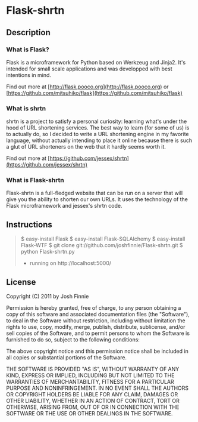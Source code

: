 # Flask-shrtn
## Description
### What is Flask?
Flask is a microframework for Python based on Werkzeug
and Jinja2.  It's intended for small scale applications
and was developped with best intentions in mind.

Find out more at [http://flask.pooco.org](http://flask.pooco.org) 
or [https://github.com/mitsuhiko/flask](https://github.com/mitsuhiko/flask)

### What is shrtn
shrtn is a project to satisfy a personal curiosity: learning what's under the 
hood of URL shortening services. The best way to learn (for some of us) is to 
actually do, so I decided to write a URL shortening engine in my favorite 
language, without actually intending to place it online because there is such 
a glut of URL shorteners on the web that it hardly seems worth it.

Find out more at [https://github.com/jessex/shrtn](https://github.com/jessex/shrtn)

### What is Flask-shrtn
Flask-shrtn is a full-fledged website that can be run on a server that will
give you the ability to shorten our own URLs.  It uses the technology of the
Flask microframework and jessex's shrtn code.

## Instructions
>$ easy-install Flask
>$ easy-install Flask-SQLAlchemy
>$ easy-install Flask-WTF
>$ git clone git://github.com/joshfinnie/Flask-shrtn.git
>$ python Flask-shrtn.py
>  * running on http://localhost:5000/

## License
Copyright (C) 2011 by Josh Finnie

Permission is hereby granted, free of charge, to any person obtaining a copy
of this software and associated documentation files (the "Software"), to deal
in the Software without restriction, including without limitation the rights
to use, copy, modify, merge, publish, distribute, sublicense, and/or sell
copies of the Software, and to permit persons to whom the Software is
furnished to do so, subject to the following conditions:

The above copyright notice and this permission notice shall be included in
all copies or substantial portions of the Software.

THE SOFTWARE IS PROVIDED "AS IS", WITHOUT WARRANTY OF ANY KIND, EXPRESS OR
IMPLIED, INCLUDING BUT NOT LIMITED TO THE WARRANTIES OF MERCHANTABILITY,
FITNESS FOR A PARTICULAR PURPOSE AND NONINFRINGEMENT. IN NO EVENT SHALL THE
AUTHORS OR COPYRIGHT HOLDERS BE LIABLE FOR ANY CLAIM, DAMAGES OR OTHER
LIABILITY, WHETHER IN AN ACTION OF CONTRACT, TORT OR OTHERWISE, ARISING FROM,
OUT OF OR IN CONNECTION WITH THE SOFTWARE OR THE USE OR OTHER DEALINGS IN
THE SOFTWARE.
